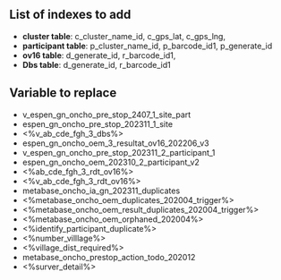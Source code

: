 ## List of indexes to add

- **cluster table**: c_cluster_name_id, c_gps_lat, c_gps_lng,
- **participant table**: p_cluster_name_id, p_barcode_id1, p_generate_id
- **ov16 table**: d_generate_id, r_barcode_id1,
- **Dbs table**: d_generate_id, r_barcode_id1

## Variable to replace

- v_espen_gn_oncho_pre_stop_2407_1_site_part
- espen_gn_oncho_pre_stop_202311_1_site
- <%v_ab_cde_fgh_3_dbs%>
- espen_gn_oncho_oem_3_resultat_ov16_202206_v3
- v_espen_gn_oncho_pre_stop_202311_2_participant_1
- espen_gn_oncho_oem_202310_2_participant_v2
- <%ab_cde_fgh_3_rdt_ov16%>
- <%v_ab_cde_fgh_3_rdt_ov16%>
- metabase_oncho_ia_gn_202311_duplicates
- <%metabase_oncho_oem_duplicates_202004_trigger%>
- <%metabase_oncho_oem_result_duplicates_202004_trigger%>
- <%metabase_oncho_oem_orphaned_202004%>
- <%identify_participant_duplicate%>
- <%number_villlage%>
- <%village_dist_required%>
- metabase_oncho_prestop_action_todo_202012
- <%surver_detail%>
